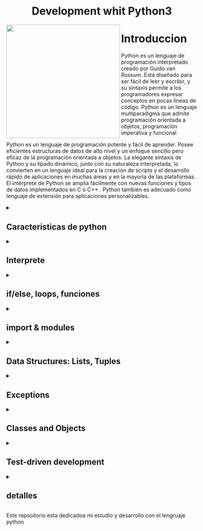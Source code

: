 <div>
<h1 align="center">Development whit Python3</h1>

<img src="https://user-images.githubusercontent.com/105575956/220216383-93914940-8588-4f2d-8237-3ad2375c47f4.png" width="300" align="left"/> 

# Introduccion

Python es un lenguaje de programación interpretado creado por Guido van Rossum. Está diseñado para ser fácil de leer y escribir, y su sintaxis permite a los programadores expresar conceptos en pocas líneas de código. Python es un lenguaje multiparadigma que admite programación orientada a objetos, programación imperativa y funcional

Python es un lenguaje de programación potente y fácil de aprender. Posee eficientes estructuras de datos de alto nivel y un enfoque sencillo pero eficaz de la programación orientada a objetos. La elegante sintaxis de Python y su tipado dinámico, junto con su naturaleza interpretada, lo convierten en un lenguaje ideal para la creación de scripts y el desarrollo rápido de aplicaciones en muchas áreas y en la mayoría de las plataformas.
El intérprete de Python se amplía fácilmente con nuevas funciones y tipos de datos implementados en C o C++ . Python también es adecuado como lenguaje de extensión para aplicaciones personalizables.

</div>

<details>
<summary><h2>Caracteristicas de python</h2></summary>

* Lenguaje de propocito general: se puede utilizar tanto para escribir una pequeña base de datos personalizada, o una aplicación GUI especializada, o un simple juego.

* Lenguaje de alto nivel: es mas facil entender la lectura y su sintaxis, se escribir programas de forma compacta y legible.

* Es un lenguaje de tipado dinamico: python reconoce el tipo de dato y lo define automaticamente, la variable se adapta segun el tipo de dato que le demos
Ejemplo:
```py
nombre = "Sapitorico" - reconoce que es una string
edad = 21 - reconnoce que el dato es un entero
```

* Lenguaje orientada a objetos: desarrollo con objetos, clases metodos objetos, etc

* Lenguaje interpretaod: interpreta linea por linea y lo transforma a lenguaje maquina, este tiene un interprete que lee las intrucciones, lo que lo hace mas facil manuipular y resolver problemas y cambiar el codigo, lo malo de esto es que lo hace mas lento.

# por que utilizar pytohn?

* cualquier desarrollador puede entender un codigo pytohn, admeas puede ser mas prductrivo ya que reduce las lineas de codigo para realizar tareas, ademas nos ahorramos corchetes y podemos ordenar de mejor manera el codigo, utilizando la indentacion.

* contiene una gran biblioteca estandar de codigo, que son pedazos de codigo reutilizables, que podemos reutilizar para casi cualquier cosa, ademas no carga todas las funcionalidades, sino que carga las que utilizemos para nuestro progrmama, importanto esos poedazos de coigo que nos permite realizar la tarea.

* podemos mezclarlo con otros lenguajes de prormacion

* multiparadigma: podemos trasladar un progrmama echo en pytohn a cualquier otro sistema operatvo

<img src="https://user-images.githubusercontent.com/105575956/220435134-58d905f1-0c2c-4d31-86c5-86d38cd72198.jpg" width="500"/>

</details>

<details>
<summary><h2>Interprete</h2></summary>

<img width="428" align="left" alt="Screenshot 2023-02-21 155701" src="https://user-images.githubusercontent.com/105575956/220434700-7e812603-527c-4b66-88ab-07114749c062.png">


Las funciones de edición de línea del intérprete incluyen edición interactiva, sustitución del historial y completado de código en sistemas que soporten la biblioteca GNU Readline.

Since Python statements often contain spaces or other command in its entirety. Some Python modules are also useful as scripts. These can be invoked using python -m module ..., which executes the source file for module as if you had spelled out its full name on the command line. When a script file is used, it is sometimes useful to be able to run the script and enter interactive mode afterwards.

Esto puede hacerse pasando -i antes del script. Cuando el intérprete conoce el nombre del script y la variable de argumentos adicionales en el módulo sys. -m, sys.argv se establece con el nombre completo del módulo localizado. Cuando los comandos se leen desde un tty, se dice que el intérprete está en modo interactivo.

En este modo solicita el siguiente comando con el prompt primario, con el prompt secundario, por defecto tres puntos . El intérprete $ python3. Python 3.

</details>

<details>
<summary><h2>if/else, loops, funciones</h2></summary>

Quizás el tipo de sentencia más conocido sea la sentencia if.

La palabra clave 'elif' es la abreviatura de 'else if', y es útil para evitar una indentación excesiva. Si está comparando el mismo valor con varias constantes, o comprobando tipos o atributos específicos, también puede encontrar útil la sentencia match

La sentencia for en Python difiere un poco de lo que puede estar acostumbrado en C o Pascal.

La sentencia pass no hace nada. Puede ser usada cuando una sentencia es requerida sintácticamente pero el programa no requiere ninguna acción pass # Ocupar-esperar la interrupción del teclado del valor en variables.

Si está utilizando clases para estructurar sus datos

Puede utilizar parámetros posicionales con algunas clases incorporadas que proporcionan un orden para sus atributos . Sólo los nombres independientes son asignados por una sentencia match.

<img src="https://user-images.githubusercontent.com/105575956/220440537-4dc93b0e-e712-40e5-a946-f08beaeb2e28.png" width="400"/>

</details>

<details>
<summary><h2>import & modules</h2></summary>

Un módulo es un fichero que contiene definiciones y sentencias de Python. El nombre del fichero es el nombre del módulo con el sufijo .
Existe incluso una variante para importar todos los nombres que define un módulo

En la mayoría de los casos los programadores de Python no utilizan esta facilidad ya que introduce que ya ha definido. Tenga en cuenta que en general la práctica de importar * de un módulo o paquete está mal vista, ya que a menudo causa código poco legible. Si el nombre del módulo va seguido de as, entonces el nombre que sigue a as se vincula directamente al módulo importado.
También se puede utilizar cuando se utiliza from con efectos similares

__init__. The __init__. Py files are required to make Python treat directories containing the file as packages. This prevents directories with a common name, on the module search path.

<img align="left" src="https://user-images.githubusercontent.com/105575956/220442375-a5094c5a-cd51-40cf-9c9a-37af4abdaf3b.jpg" width="400"/>

En Python, un módulo es un archivo que contiene código Python que puede ser utilizado en otros programas. La importación de módulos te permite acceder a funciones, clases y variables definidas en otros archivos, lo que te permite reutilizar el código y ahorrar tiempo y esfuerzo en el desarrollo de programas.

</details>

<details>
<summary><h2>Data Structures: Lists, Tuples</h2></summary>

En Python, existen varias estructuras de datos predefinidas que te permiten almacenar y manipular datos de manera eficiente. A continuación, te presento un resumen de las principales estructuras de datos en Python 3:

# listas

Una lista es una colección ordenada y mutable de elementos, que se define utilizando corchetes ([]). Los elementos de la lista pueden ser de cualquier tipo, y se pueden agregar, eliminar o modificar en cualquier momento.

```py
mi_lista = [1, 2, 3, "cuatro", "cinco"]
mi_lista.append(6)
mi_lista.remove("cuatro")
print(mi_lista)
```

# Tuplas

Una tupla es una colección ordenada e inmutable de elementos, que se define utilizando paréntesis (()). Los elementos de la tupla pueden ser de cualquier tipo, y no se pueden agregar, eliminar o modificar una vez creada.

```py
mi_tupla = (1, 2, 3, "cuatro", "cinco")
print(mi_tupla[0])
```

# Conjuntos

Un conjunto es una colección no ordenada y mutable de elementos únicos, que se define utilizando llaves ({}). Los elementos del conjunto pueden ser de cualquier tipo, y se pueden agregar o eliminar en cualquier momento.

```py
mi_conjunto = {1, 2, 3, "cuatro", "cinco"}
mi_conjunto.add(6)
mi_conjunto.remove("cuatro")
print(mi_conjunto)
```

# Diccionarios

Un diccionario es una colección no ordenada y mutable de pares clave-valor, que se define utilizando llaves ({}). Las claves deben ser únicas y pueden ser de cualquier tipo inmutable, mientras que los valores pueden ser de cualquier tipo.

```py
mi_diccionario = {"uno": 1, "dos": 2, "tres": 3, "cuatro": "cuatro", "cinco": "cinco"}
mi_diccionario["seis"] = 6
del mi_diccionario["cuatro"]
print(mi_diccionario)
```
    
<img src="https://user-images.githubusercontent.com/105575956/220453704-bd9d73e0-90d8-4b4c-9b66-c08333f7fb8d.png" width="400"/>


</details>



<details>
<summary><h2>Exceptions</h2></summary>

En Python, las excepciones son errores que se producen durante la ejecución de un programa. Cuando se produce una excepción, el programa se detiene y muestra un mensaje de error que indica la causa del problema.

Para manejar las excepciones en Python, se utiliza la estructura de control try-except. El código que puede producir una excepción se coloca dentro del bloque try, y el código que maneja la excepción se coloca dentro del bloque except. Si se produce una excepción dentro del bloque try, el programa salta automáticamente al bloque except, donde se maneja la excepción.

Aquí hay un ejemplo de cómo se utiliza la estructura try-except para manejar una excepción en Python:

```py
try:
    x = 10 / 0
except ZeroDivisionError:
    print("Error: división por cero")
```

En este ejemplo, el código intenta dividir 10 por cero, lo que produce una excepción ZeroDivisionError. El programa detecta esta excepción y muestra un mensaje de error adecuado en el bloque except.

Además de la excepción ZeroDivisionError, Python tiene muchas otras excepciones integradas que se pueden utilizar para manejar diferentes tipos de errores. También es posible crear tus propias excepciones personalizadas mediante la definición de una clase de excepción.

En resumen, las excepciones son una parte importante del manejo de errores en Python. Al utilizar la estructura de control try-except, puedes manejar las excepciones de manera efectiva y evitar que tu programa se detenga debido a un error.

```py
# Manejo de excepciones de índice fuera de rango
lista = [1, 2, 3]
try:
    print(lista[3])
except IndexError:
    print("Error: índice fuera de rango")

# Manejo de excepciones de valor incorrecto
numero = input("Ingrese un número: ")
try:
    numero = int(numero)
except ValueError:
    print("Error: el valor ingresado no es un número")

# Manejo de excepciones personalizadas
class ErrorPersonalizado(Exception):
    pass

try:
    raise ErrorPersonalizado("Este es un error personalizado")
except ErrorPersonalizado as e:
    print("Se produjo un error personalizado:", e)
```

En el primer ejemplo, se intenta acceder a un elemento de una lista que no existe, lo que produce una excepción IndexError. En el bloque except, se maneja la excepción y se muestra un mensaje de error adecuado.

En el segundo ejemplo, se pide al usuario que ingrese un número, pero si el valor ingresado no se puede convertir a un entero, se produce una excepción ValueError. El bloque except maneja la excepción y muestra un mensaje de error adecuado.

En el tercer ejemplo, se define una excepción personalizada mediante la definición de una clase de excepción. En el bloque try, se levanta la excepción personalizada, y en el bloque except, se maneja la excepción y se muestra un mensaje de error personalizado.

En Python, también es posible utilizar la cláusula finally para ejecutar código que debe ejecutarse independientemente de si se produce una excepción o no. Aquí hay un ejemplo:

```py
try:
    archivo = open("archivo.txt", "r")
    contenido = archivo.read()
    print(contenido)
except IOError:
    print("Error: no se pudo leer el archivo")
finally:
    archivo.close()
```

En este ejemplo, el código intenta abrir un archivo y leer su contenido. Si se produce una excepción IOError, se maneja la excepción y se muestra un mensaje de error adecuado. En cualquier caso, el archivo se cierra en el bloque finally.

En resumen, las excepciones son una herramienta poderosa en Python para manejar errores y evitar que el programa se detenga debido a un problema. Al utilizar la estructura de control try-except-finally, puedes manejar las excepciones de manera efectiva y garantizar que tu código se ejecute de manera segura.

En programación, los errores son inevitables, y es importante saber cómo manejarlos de manera efectiva para evitar que el programa se detenga debido a un problema. En Python, los errores se manejan mediante el uso de excepciones, que son objetos que representan un problema que se ha producido durante la ejecución del programa.

Para manejar los errores en Python, se utiliza la estructura de control try-except. El código que puede producir una excepción se coloca dentro del bloque try, y el código que maneja la excepción se coloca dentro del bloque except. Si se produce una excepción dentro del bloque try, el programa salta automáticamente al bloque except, donde se maneja la excepción.

En Python, hay muchos tipos de excepciones integradas que se pueden utilizar para manejar diferentes tipos de errores, como la excepción ZeroDivisionError que se produce cuando se intenta dividir por cero, la excepción IndexError que se produce cuando se intenta acceder a un índice fuera de rango en una lista, y la excepción ValueError que se produce cuando se intenta convertir un valor que no es válido a un tipo de datos determinado.

Además de las excepciones integradas, también es posible definir tus propias excepciones personalizadas mediante la definición de una clase de excepción.

En resumen, los errores son una parte inevitable de la programación, pero con el manejo adecuado de excepciones, puedes evitar que los errores detengan tu programa y garantizar que tu código se ejecute de manera segura. La estructura try-except es una herramienta esencial para manejar excepciones en Python, y al conocer las excepciones integradas y cómo definir tus propias excepciones personalizadas, puedes manejar una amplia variedad de errores de manera efectiva.

</details>

<details>
<summary><h2>Classes and Objects</h2></summary>

En Python, una clase es un conjunto de atributos y métodos que definen un objeto. Un objeto es una instancia de una clase, que puede contener datos y tener la capacidad de realizar acciones específicas.

Para definir una clase, se utiliza la palabra clave class, seguida del nombre de la clase y dos puntos. Luego, se definen los atributos y métodos de la clase. Aquí hay un ejemplo de cómo definir una clase simple:

```py
class Persona:
    def __init__(self, nombre, edad):
        self.nombre = nombre
        self.edad = edad

    def saludar(self):
        print(f"Hola, mi nombre es {self.nombre} y tengo {self.edad} años.")
```

En este ejemplo, la clase Persona tiene dos atributos: nombre y edad, y un método llamado saludar(), que imprime un mensaje de saludo en la consola.

Para crear un objeto a partir de una clase, se utiliza la sintaxis NombreDeLaClase() y se pueden proporcionar argumentos para los atributos de la clase. Aquí hay un ejemplo:

```py
persona1 = Persona("Juan", 30)
persona1.saludar()
```

En este ejemplo, se crea un objeto llamado persona1 a partir de la clase Persona y se le asignan los valores "Juan" y 30 a los atributos nombre y edad. Luego, se llama al método saludar() del objeto persona1, que imprime el mensaje "Hola, mi nombre es Juan y tengo 30 años." en la consola.

En Python, los objetos pueden heredar atributos y métodos de otras clases. Esto se logra mediante la definición de una clase hija que hereda de una clase padre. Aquí hay un ejemplo:

```py
class Empleado(Persona):
    def __init__(self, nombre, edad, salario):
        super().__init__(nombre, edad)
        self.salario = salario

    def presentarse(self):
        print(f"Soy {self.nombre}, tengo {self.edad} años y mi salario es de {self.salario} dólares.")
```

En este ejemplo, la clase Empleado hereda de la clase Persona y tiene un atributo adicional llamado salario y un método llamado presentarse(), que imprime un mensaje de presentación en la consola.

En resumen, las clases y los objetos son fundamentales en la programación orientada a objetos de Python. Las clases definen los atributos y métodos de los objetos, y los objetos son instancias de una clase que contienen datos y tienen la capacidad de realizar acciones específicas. La herencia de clases permite la creación de clases hijas que heredan atributos y métodos de una clase padre. Al comprender cómo definir y utilizar clases y objetos en Python, puedes crear programas más estructurados, fáciles de mantener y extensibles.

Variables that belong to an object or class are referred to as fields. Such functions are called methods of the class. This terminology is important because it helps us to differentiate between functions and variables which are independent and those which belong to a class or object. Collectively, the fields and methods can be referred to as the attributes of that class.

Fields are of two types - they can belong to each instance/object of the class or they can belong to the class itself. They are called instance variables and class variables respectively.

The self

Class methods have only one specific difference from ordinary functions - they must have an extra first name that has to be added to the beginning of the parameter list, but you do not give a value for this parameter when you call the method, Python will provide it. This particular variable refers to the object itself, and by convention, it is given the name self. When you call a method of this object as myobject. Method, this is automatically converted by Python into MyClass.

Method -this is all the special self is about. This also means that if you have a method which takes no arguments, then you still have to have one argument - the self.

<details>
<summary><h2>Properties, Getters and Setters</h2></summary>

En Python, las propiedades, getters y setters son herramientas que se utilizan para controlar el acceso y la modificación de atributos de una clase. Estas herramientas permiten que los atributos de una clase sean manipulados de forma controlada y segura.

Las propiedades son métodos que se utilizan para acceder y modificar los atributos de una clase. Se definen mediante el uso del decorador @property y se acceden mediante la sintaxis de un atributo. Aquí hay un ejemplo:

```py
class Persona:
    def __init__(self, nombre):
        self._nombre = nombre

    @property
    def nombre(self):
        return self._nombre

    @nombre.setter
    def nombre(self, nombre):
        self._nombre = nombre
```

En este ejemplo, la clase Persona tiene un atributo _nombre que se accede a través de la propiedad nombre. La propiedad nombre tiene un getter que devuelve el valor del atributo _nombre y un setter que permite modificar el valor del atributo _nombre. La sintaxis para acceder y modificar la propiedad nombre es similar a la de un atributo normal:

```py
persona = Persona("Juan")
print(persona.nombre)  # Salida: Juan
persona.nombre = "Pedro"
print(persona.nombre)  # Salida: Pedro
```

En este ejemplo, se crea un objeto persona de la clase Persona con el nombre "Juan". Luego, se accede al valor del atributo _nombre a través de la propiedad nombre y se modifica el valor del atributo _nombre a "Pedro" a través del setter de la propiedad nombre.

Los getters y setters son métodos que se utilizan para acceder y modificar los atributos de una clase, respectivamente. Estos métodos se definen de manera similar a las propiedades, pero se llaman explícitamente en lugar de accederse mediante la sintaxis de un atributo. Aquí hay un ejemplo:

```py
class Rectangulo:
    def __init__(self, ancho, altura):
        self._ancho = ancho
        self._altura = altura

    def get_ancho(self):
        return self._ancho

    def set_ancho(self, ancho):
        self._ancho = ancho

    def get_altura(self):
        return self._altura

    def set_altura(self, altura):
        self._altura = altura

    def area(self):
        return self._ancho * self._altura

```

En este ejemplo, la clase Rectangulo tiene dos atributos, _ancho y _altura, que se acceden y modifican mediante los métodos get_ancho(), set_ancho(), get_altura() y set_altura(). El método area() calcula y devuelve el área del rectángulo. Para acceder y modificar los atributos _ancho y _altura, se utilizan los métodos correspondientes:

```py
rectangulo = Rectangulo(10, 20)
print(rectangulo.get_ancho())  # Salida: 10
print(rectangulo.get_altura())  # Salida: 20
rectangulo.set_ancho(5)
rectangulo.set_altura(10)
print(rectangulo.area())  # Salida: 50
```
En este ejemplo, se crea un objeto rectangulo de la clase Rectangulo con un ancho de 10 y una altura de 20.
</details>


</details>


<details>
<summary><h2>Test-driven development</h2></summary>


# Doctests

Los doctest son una herramienta de Python que permiten escribir pruebas en la misma documentación de una función o módulo. Los doctest son útiles porque pueden ayudar a garantizar que el código funciona correctamente al mismo tiempo que proporciona una documentación clara y concisa.

Un ejemplo de doctest podría ser la siguiente función que calcula la suma de dos números:

```py
def suma(a, b):
    """
    Esta función calcula la suma de dos números.

    Ejemplos:
    >>> suma(2, 3)
    5
    >>> suma(-1, 1)
    0
    >>> suma(0, 0)
    0
    """
    return a + b
```
En este ejemplo, la documentación de la función suma incluye ejemplos de cómo se puede llamar la función y qué resultado se espera en cada caso. Los ejemplos están escritos en un formato similar al de una sesión interactiva de Python, donde el símbolo >>> indica una entrada de usuario y el resultado esperado se escribe después.

Para ejecutar los doctest, se utiliza el módulo doctest de Python. Por ejemplo:

```py
import doctest

doctest.testmod()
```

o de forma manual en la temrinal

```py
python3 -m doctest -v
```

Esto ejecuta todos los doctest en un módulo y produce una salida que indica si los resultados esperados coinciden con los resultados reales.

Los doctest son útiles porque permiten asegurarse de que la documentación es precisa y que el código funciona como se espera. Además, los doctest son fáciles de escribir y pueden proporcionar una forma rápida y sencilla de probar pequeñas piezas de código.

Es importante tener en cuenta que los doctest no deben ser utilizados como una herramienta exhaustiva de pruebas. Los doctest sólo prueban los casos de prueba explícitamente incluidos en la documentación, por lo que es necesario utilizar otras herramientas de pruebas para garantizar que el código funciona correctamente en todos los casos posibles.


# Unitests

Unittest es un módulo de Python que se utiliza para escribir y ejecutar pruebas unitarias. Las pruebas unitarias son un tipo de prueba de software que se centra en probar cada componente individual del código para asegurarse de que funciona correctamente.

Para utilizar el módulo Unittest, se crean clases que heredan de unittest.TestCase. Dentro de estas clases, se definen métodos de prueba que utilizan los métodos de aserción proporcionados por Unittest para verificar si el comportamiento del código es el esperado.

Un ejemplo de prueba unitaria con Unittest sería el siguiente:

```py
import unittest

def suma(a, b):
    return a + b

class TestSuma(unittest.TestCase):
    def test_suma_positivos(self):
        self.assertEqual(suma(2, 3), 5)

    def test_suma_negativos(self):
        self.assertEqual(suma(-1, -1), -2)

    def test_suma_cero(self):
        self.assertEqual(suma(0, 0), 0)

if __name__ == '__main__':
    unittest.main()
```

En este ejemplo, se define una función suma que calcula la suma de dos números. Luego, se crea una clase TestSuma que hereda de unittest.TestCase y se definen tres métodos de prueba: test_suma_positivos, test_suma_negativos y test_suma_cero. Cada método de prueba utiliza un método de aserción de Unittest (self.assertEqual) para verificar si el resultado de la función suma coincide con el resultado esperado.

Finalmente, se utiliza la sentencia if __name__ == '__main__' para indicar que se debe ejecutar la función unittest.main() para ejecutar las pruebas.

Unittest es una herramienta poderosa y flexible para escribir pruebas unitarias en Python. Permite definir conjuntos de pruebas complejas y ejecutarlas de forma automatizada. Además, Unittest se integra bien con otras herramientas de pruebas y puede utilizarse en conjunción con doctest para proporcionar una cobertura completa de las pruebas en un proyecto.

El Desarrollo Guiado por Pruebas (Test-driven development, TDD) es una práctica de programación en la que se escriben pruebas antes de escribir el código. El objetivo es mejorar la calidad del código y asegurarse de que cumple con los requisitos específicos.

El proceso de TDD se realiza en tres fases:

Red: escribir una prueba fallida que describa el comportamiento deseado.
Green: escribir el código mínimo necesario para que la prueba pase.
Refactor: mejorar el código existente sin cambiar su comportamiento, asegurándose de que todas las pruebas sigan pasando.
Un ejemplo de TDD podría ser la implementación de una función que sume dos números:

```py
import unittest

class TestSum(unittest.TestCase):
    def test_sum(self):
        self.assertEqual(sum(1, 2), 3)
        self.assertEqual(sum(0, 0), 0)
        self.assertEqual(sum(-1, 1), 0)
        
def sum(a, b):
    return a + b
```

En este ejemplo, se crea una clase de prueba TestSum que hereda de la clase unittest.TestCase. La clase de prueba tiene un método de prueba test_sum que prueba la función sum con diferentes entradas y compara el resultado con un valor esperado utilizando el método assertEqual. En este caso, la función sum simplemente devuelve la suma de los dos números de entrada.

En la fase "Red" de TDD, la prueba falla porque la función sum no ha sido implementada todavía.

En la fase "Green", se implementa la función sum para que pase las pruebas escritas previamente.

Finalmente, en la fase "Refactor", se puede mejorar el código existente sin cambiar su comportamiento. En este ejemplo, la función sum es bastante simple y no hay mucho que refactorizar, pero en proyectos más grandes, esta fase puede ser muy importante para mantener un código limpio y fácil de entender.

El TDD puede llevar más tiempo al principio, pero a largo plazo puede ahorrar tiempo y dinero, ya que se asegura de que el código funciona como se espera y es fácil de mantener. Además, la práctica del TDD fomenta la escritura de código modular y bien estructurado.

</details>


<details>
<summary><h2>detalles</h2></summary>

```py
del - operador para borrar datos en la memoria
ejemplo
nombre = "sapito"
del nombre
"""se borro la variable en la memoria"""
```
esto va por oreden de lectura por ejemplo:

```py
nombre = "sapito"
completo = f"{nombre}rico" - la seccion donde esta nombre ya adquirio el valor de la variable ya creado completo.
del nombre
print(completo)
output: sapitorico
```


</details>

<p>Este repsoitorio esta dedicadoa mi estudio y desarrollo con el lengruaje python</p>
